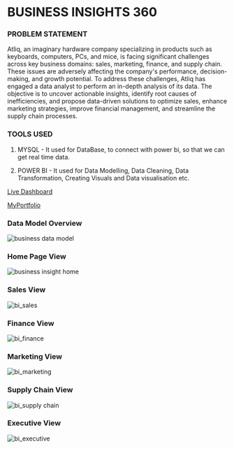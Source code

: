 # BUSINESS INSIGHTS 360

### PROBLEM STATEMENT 

Atliq, an imaginary hardware company specializing in products such as keyboards, computers, PCs, and mice, is facing significant challenges across key business domains: sales, marketing, finance, and supply chain. These issues are adversely affecting the company's performance, decision-making, and growth potential. To address these challenges, Atliq has engaged a data analyst to perform an in-depth analysis of its data. The objective is to uncover actionable insights, identify root causes of inefficiencies, and propose data-driven solutions to optimize sales, enhance marketing strategies, improve financial management, and streamline the supply chain processes.

### TOOLS USED
1. MYSQL - It used for DataBase, to connect with power bi, so that we can get real time data.
   
2. POWER BI - It used for Data Modelling, Data Cleaning, Data Transformation, Creating Visuals and Data visualisation etc.

[Live Dashboard](https://app.powerbi.com/view?r=eyJrIjoiMzU3OGFjNzQtZmQwZC00OTM4LTkwYTMtMzIxYTk4MWVjY2E2IiwidCI6ImM2ZTU0OWIzLTVmNDUtNDAzMi1hYWU5LWQ0MjQ0ZGM1YjJjNCJ9)

[MyPortfolio](https://codebasics.io/portfolio/Narendra-Kharol)

### Data Model Overview

![business data model](https://github.com/user-attachments/assets/61b7336e-6422-43c3-a92f-5364333c7862)

### Home Page View

![business insight home](https://github.com/user-attachments/assets/151744b9-f3e2-458a-82dc-eae17d0bc013)

### Sales View

![bi_sales](https://github.com/user-attachments/assets/842877ee-6b1a-4392-9d84-382cf338d38f)

### Finance View

![bi_finance](https://github.com/user-attachments/assets/d0175d00-0fa3-4f8c-8fd2-2f3f1e86907e)

### Marketing View

![bi_marketing](https://github.com/user-attachments/assets/6f69d21a-017e-4cd3-96c7-494bb0da5a1e)

### Supply Chain View

![bi_supply chain](https://github.com/user-attachments/assets/4f6dffdb-9404-41ec-986b-ae376728250f)

### Executive View

![bi_executive](https://github.com/user-attachments/assets/01ca7af5-a3d1-4ae2-ae73-7cb6c0cc09ce)














